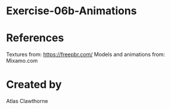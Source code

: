 # Exercise-06b-Animations

# References

Textures from: https://freepbr.com/
Models and animations from: Mixamo.com

# Created by 
Atlas Clawthorne
